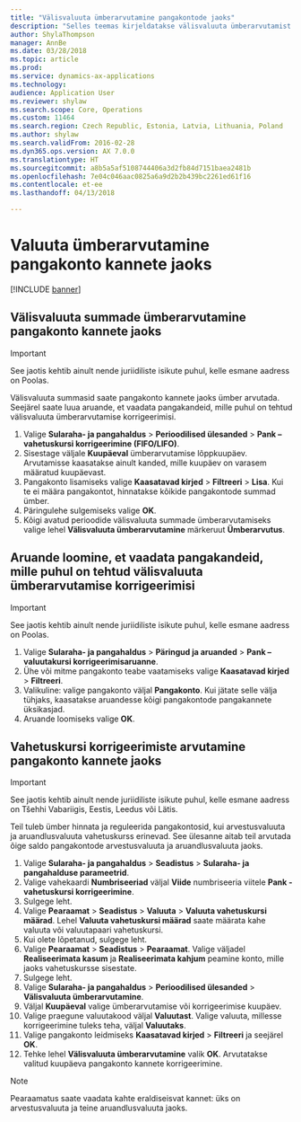 ```yaml
---
title: "Välisvaluuta ümberarvutamine pangakontode jaoks"
description: "Selles teemas kirjeldatakse välisvaluuta ümberarvutamist pangakontode jaoks."
author: ShylaThompson
manager: AnnBe
ms.date: 03/28/2018
ms.topic: article
ms.prod: 
ms.service: dynamics-ax-applications
ms.technology: 
audience: Application User
ms.reviewer: shylaw
ms.search.scope: Core, Operations
ms.custom: 11464
ms.search.region: Czech Republic, Estonia, Latvia, Lithuania, Poland
ms.author: shylaw
ms.search.validFrom: 2016-02-28
ms.dyn365.ops.version: AX 7.0.0
ms.translationtype: HT
ms.sourcegitcommit: a8b5a5af5108744406a3d2fb84d7151baea2481b
ms.openlocfilehash: 7e04c046aac0825a6a9d2b2b439bc2261ed61f16
ms.contentlocale: et-ee
ms.lasthandoff: 04/13/2018

---
```


# <a name="currency-revaluation-for-bank-account-transactions"></a>Valuuta ümberarvutamine pangakonto kannete jaoks

[!INCLUDE [banner](../includes/banner.md)]

## <a name="revalue-foreign-currency-amounts-for-bank-account-transactions"></a>Välisvaluuta summade ümberarvutamine pangakonto kannete jaoks

> [!IMPORTANT]
> See jaotis kehtib ainult nende juriidiliste isikute puhul, kelle esmane aadress on Poolas.

Välisvaluuta summasid saate pangakonto kannete jaoks ümber arvutada. Seejärel saate luua aruande, et vaadata pangakandeid, mille puhul on tehtud välisvaluuta ümberarvutamise korrigeerimisi.

1. Valige **Sularaha- ja pangahaldus** &gt; **Perioodilised ülesanded** &gt; **Pank – vahetuskursi korrigeerimine (FIFO/LIFO)**.
2. Sisestage väljale **Kuupäeval** ümberarvutamise lõppkuupäev. Arvutamisse kaasatakse ainult kanded, mille kuupäev on varasem määratud kuupäevast.
3. Pangakonto lisamiseks valige **Kaasatavad kirjed** &gt; **Filtreeri** &gt; **Lisa**. Kui te ei määra pangakontot, hinnatakse kõikide pangakontode summad ümber.
4. Päringulehe sulgemiseks valige **OK**.
5. Kõigi avatud perioodide välisvaluuta summade ümberarvutamiseks valige lehel **Välisvaluuta ümberarvutamine** märkeruut **Ümberarvutus**.

## <a name="create-a-report-to-view-bank-transactions-that-have-adjustments-for-foreign-currency-revaluations"></a>Aruande loomine, et vaadata pangakandeid, mille puhul on tehtud välisvaluuta ümberarvutamise korrigeerimisi

> [!IMPORTANT]
> See jaotis kehtib ainult nende juriidiliste isikute puhul, kelle esmane aadress on Poolas.

1. Valige **Sularaha- ja pangahaldus** &gt; **Päringud ja aruanded** &gt; **Pank – valuutakursi korrigeerimisaruanne**.
2. Ühe või mitme pangakonto teabe vaatamiseks valige **Kaasatavad kirjed** &gt; **Filtreeri**.
3. Valikuline: valige pangakonto väljal **Pangakonto**. Kui jätate selle välja tühjaks, kaasatakse aruandesse kõigi pangakontode pangakannete üksikasjad.
4. Aruande loomiseks valige **OK**. 

## <a name="calculate-exchange-rate-adjustments-for-bank-account-transactions"></a>Vahetuskursi korrigeerimiste arvutamine pangakonto kannete jaoks

> [!IMPORTANT]
> See jaotis kehtib ainult nende juriidiliste isikute puhul, kelle esmane aadress on Tšehhi Vabariigis, Eestis, Leedus või Lätis.

Teil tuleb ümber hinnata ja reguleerida pangakontosid, kui arvestusvaluuta ja aruandlusvaluuta vahetuskurss erinevad. See ülesanne aitab teil arvutada õige saldo pangakontode arvestusvaluuta ja aruandlusvaluuta jaoks.

1. Valige **Sularaha- ja pangahaldus** &gt; **Seadistus** &gt; **Sularaha- ja pangahalduse parameetrid**.
2. Valige vahekaardi **Numbriseeriad** väljal **Viide** numbriseeria viitele **Pank - vahetuskursi korrigeerimine**.
3. Sulgege leht.
4. Valige **Pearaamat** &gt; **Seadistus** &gt; **Valuuta** &gt; **Valuuta vahetuskursi määrad**. Lehel **Valuuta vahetuskursi määrad** saate määrata kahe valuuta või valuutapaari vahetuskursi.
5. Kui olete lõpetanud, sulgege leht.
6. Valige **Pearaamat** &gt; **Seadistus** &gt; **Pearaamat**. Valige väljadel **Realiseerimata kasum** ja **Realiseerimata kahjum** peamine konto, mille jaoks vahetuskursse sisestate.
7. Sulgege leht.
8. Valige **Sularaha- ja pangahaldus** &gt; **Perioodilised ülesanded** &gt; **Välisvaluuta ümberarvutamine**.
9. Väljal **Kuupäeval** valige ümberarvutamise või korrigeerimise kuupäev.
10. Valige praegune valuutakood väljal **Valuutast**. Valige valuuta, millesse korrigeerimine tuleks teha, väljal **Valuutaks**.
11. Valige pangakonto leidmiseks **Kaasatavad kirjed** &gt; **Filtreeri** ja seejärel **OK**.
12. Tehke lehel **Välisvaluuta ümberarvutamine** valik **OK**. Arvutatakse valitud kuupäeva pangakonto kannete korrigeerimine.

> [!NOTE]
> Pearaamatus saate vaadata kahte eraldiseisvat kannet: üks on arvestusvaluuta ja teine aruandlusvaluuta jaoks.

